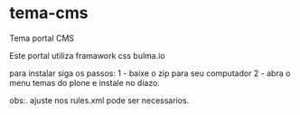 # tema-cms
Tema portal CMS

Este portal utiliza framawork css bulma.io


para instalar siga os passos:
1 - baixe o zip para seu computador 
2 - abra o menu temas do plone e instale no diazo.

obs:. ajuste nos rules.xml pode ser necessarios.
